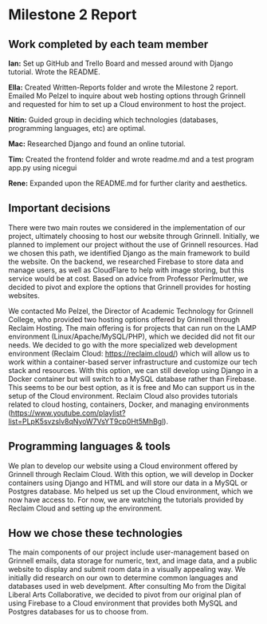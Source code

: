 # Milestone 2 Report

## Work completed by each team member
**Ian:** Set up GitHub and Trello Board and messed around with Django tutorial. Wrote the README. 

**Ella:** Created Written-Reports folder and wrote the Milestone 2 report. Emailed Mo Pelzel to inquire about web hosting options through Grinnell and requested for him to set up a Cloud environment to host the project.  

**Nitin:** Guided group in deciding which technologies (databases, programming languages, etc) are optimal.   

**Mac:** Researched Django and found an online tutorial. 

**Tim:** Created the frontend folder and wrote readme.md and a test program app.py using nicegui 

**Rene:** Expanded upon the README.md for further clarity and aesthetics.  


## Important decisions
There were two main routes we considered in the implementation of our project, ultimately choosing to host our website through Grinnell. Initially, we planned to implement our project without the use of Grinnell resources. Had we chosen this path, we identified Django as the main framework to build the website. On the backend, we researched Firebase to store data and manage users, as well as CloudFlare to help with image storing, but this service would be at cost. Based on advice from Professor Perlmutter, we decided to pivot and explore the options that Grinnell provides for hosting websites.  

We contacted Mo Pelzel, the Director of Academic Technology for Grinnell College, who provided two hosting options offered by Grinnell through Reclaim Hosting. The main offering is for projects that can run on the LAMP environment (Linux/Apache/MySQL/PHP), which we decided did not fit our needs. We decided to go with the more specialized web development environment (Reclaim Cloud: https://reclaim.cloud/) which will allow us to work within a container-based server infrastructure and customize our tech stack and resources. With this option, we can still develop using Django in a Docker container but will switch to a MySQL database rather than Firebase. This seems to be our best option, as it is free and Mo can support us in the setup of the Cloud environment. Reclaim Cloud also provides tutorials related to cloud hosting, containers, Docker, and managing environments (https://www.youtube.com/playlist?list=PLpK5svzslv8qNyoW7VsYT9cp0Ht5MhBgl).  

## Programming languages & tools
We plan to develop our website using a Cloud environment offered by Grinnell through Reclaim Cloud. With this option, we will develop in Docker containers using Django and HTML and will store our data in a MySQL or Postgres database. Mo helped us set up the Cloud environment, which we now have access to. For now, we are watching the tutorials provided by Reclaim Cloud and setting up the environment. 

## How we chose these technologies
The main components of our project include user-management based on Grinnell emails, data storage for numeric, text, and image data, and a public website to display and submit room data in a visually appealing way. We initially did research on our own to determine common languages and databases used in web develpment. After consulting Mo from the Digital Liberal Arts Collaborative, we decided to pivot from our original plan of using Firebase to a Cloud environment that provides both MySQL and Postgres databases for us to choose from. 

